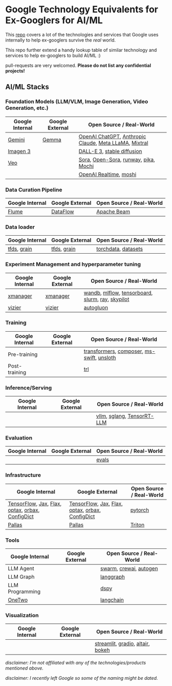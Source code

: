 # Google Technology Equivalents for Ex-Googlers for AI/ML

This [repo](https://github.com/jhuangtw/xg2xg) covers a lot of the technologies and services that Google uses internally to help ex-googlers survive the *real* world.

This repo further extend a handy lookup table of similar technology and services to help ex-googlers to build AI/ML :)

pull-requests are very welcomed. __Please do not list any confidential projects!__

## AI/ML Stacks

### Foundation Models (LLM/VLM, Image Generation, Video Generation, etc.)

| Google Internal | Google External                          | Open Source / Real-World                 |
| --------------- | ---------------------------------------- | ---------------------------------------- |
| [Gemini](https://gemini.google.com/) | [Gemma](https://github.com/google-deepmind/gemma) | [OpenAI ChatGPT](https://chat.openai.com/), [Anthropic Claude](https://claude.ai/), [Meta LLaMA](https://www.llama.com), [Mixtral](https://mistral.ai/technology/#models)|
| [Imagen 3](https://deepmind.google/technologies/imagen-3/)| | [DALL-E 3](https://openai.com/index/dall-e-3/), [stable diffusion](https://github.com/CompVis/stable-diffusion) |
| [Veo](https://deepmind.google/technologies/veo/) | | [Sora](https://openai.com/index/sora/), [Open-Sora](https://github.com/hpcaitech/Open-Sora), [runway](https://runwayml.com/), [pika](https://pika.art/home), [Mochi](https://github.com/genmoai/models)|
| | | [OpenAI Realtime](https://openai.com/index/introducing-the-realtime-api/), [moshi](https://github.com/kyutai-labs/moshi)|

### Data Curation Pipeline

| Google Internal | Google External                          | Open Source / Real-World                 |
| --------------- | ---------------------------------------- | ---------------------------------------- |
| [Flume](https://ai.google/research/pubs/pub35650)   | [DataFlow](https://cloud.google.com/dataflow)  | [Apache Beam](https://beam.apache.org/) |

### Data loader

| Google Internal | Google External                          | Open Source / Real-World                 |
| --------------- | ---------------------------------------- | ---------------------------------------- |
| [tfds](https://www.tensorflow.org/datasets), [grain](https://github.com/google/grain)   | [tfds](https://www.tensorflow.org/datasets), [grain](https://github.com/google/grain)  | [torchdata](https://github.com/pytorch/data), [datasets](https://github.com/huggingface/datasets) |

### Experiment Management and hyperparameter tuning

| Google Internal | Google External                          | Open Source / Real-World                 |
| --------------- | ---------------------------------------- | ---------------------------------------- |
| [xmanager](https://github.com/google-deepmind/xmanager)   | [xmanager](https://github.com/google-deepmind/xmanager)  | [wandb](https://github.com/wandb/wandb), [mlflow](https://github.com/mlflow/mlflow), [tensorboard](https://github.com/tensorflow/tensorboard), [slurm](https://github.com/SchedMD/slurm), [ray](https://github.com/ray-project/ray), [skypilot](https://github.com/skypilot-org/skypilot) |
| [vizier](https://github.com/google/vizier) | [vizier](https://github.com/google/vizier) | [autogluon](https://github.com/autogluon/autogluon) |


### Training

| Google Internal | Google External                          | Open Source / Real-World                 |
| --------------- | ---------------------------------------- | ---------------------------------------- |
| Pre-training  |  | [transformers](https://github.com/huggingface/transformers), [composer](https://github.com/mosaicml/composer), [ms-swift](https://github.com/modelscope/ms-swift), [unsloth](https://github.com/unslothai/unsloth) |
| Post-training    |  | [trl](https://github.com/huggingface/trl) |


### Inference/Serving

| Google Internal | Google External                          | Open Source / Real-World                 |
| --------------- | ---------------------------------------- | ---------------------------------------- |
| []() | []() | [vllm](https://github.com/vllm-project/vllm), [sglang](https://github.com/sgl-project/sglang), [TensorRT-LLM](https://github.com/NVIDIA/TensorRT-LLM) |


### Evaluation

| Google Internal | Google External                          | Open Source / Real-World                 |
| --------------- | ---------------------------------------- | ---------------------------------------- |
| []() | []() | [evals](https://github.com/openai/evals) |


### Infrastructure

| Google Internal | Google External                          | Open Source / Real-World                 |
| --------------- | ---------------------------------------- | ---------------------------------------- |
| [TensorFlow](https://github.com/tensorflow/tensorflow), [Jax](https://github.com/jax-ml/jax), [Flax](https://github.com/google/flax), [optax](https://github.com/google-deepmind/optax), [orbax](https://github.com/google/orbax), [ConfigDict](https://github.com/google/ml_collections) | [TensorFlow](https://github.com/tensorflow/tensorflow), [Jax](https://github.com/jax-ml/jax), [Flax](https://github.com/google/flax), [optax](https://github.com/google-deepmind/optax), [orbax](https://github.com/google/orbax), [ConfigDict](https://github.com/google/ml_collections) | [pytorch](https://github.com/pytorch/pytorch) |
| [Pallas](https://jax.readthedocs.io/en/latest/pallas/index.html) | [Pallas](https://jax.readthedocs.io/en/latest/pallas/index.html) | [Triton](https://github.com/triton-lang/triton) |


### Tools

| Google Internal | Google External                          | Open Source / Real-World                 |
| --------------- | ---------------------------------------- | ---------------------------------------- |
| LLM Agent | []() | [swarm](https://github.com/openai/swarm), [crewai](https://github.com/crewAIInc/crewAI), [autogen](https://github.com/microsoft/autogen) |
| LLM Graph | []() | [langgraph](https://github.com/langchain-ai/langgraph) |
| LLM Programming | []() | [dspy](https://github.com/stanfordnlp/dspy) |
| [OneTwo](https://github.com/google-deepmind/onetwo) | []() | [langchain](https://github.com/langchain-ai/langchain) |

### Visualization

| Google Internal | Google External                          | Open Source / Real-World                 |
| --------------- | ---------------------------------------- | ---------------------------------------- |
| []()  | []() | [streamlit](https://github.com/streamlit/streamlit), [gradio](https://github.com/gradio-app/gradio), [altair](https://github.com/vega/altair), [bokeh](https://github.com/bokeh/bokeh) |


*disclaimer: I'm not affiliated with any of the technologies/products mentioned above.*

*disclaimer: I recently left Google so some of the naming might be dated.*
